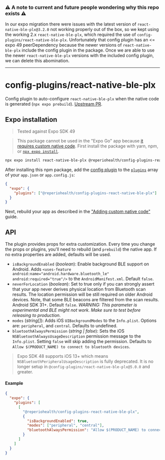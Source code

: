 ### ⚠️ A note to current and future people wondering why this repo exists ⚠️

In our expo migration there were issues with the latest version of `react-native-ble-plx@3.2.0` not working properly out of the box, so we kept using the working 2.x `react-native-ble-plx`, which required the use of `config-plugins/react-native-ble-plx`. Unfortunately that config plugin has an <= expo 49 peerDependency because the newer versions of `react-native-ble-plx` include the config plugin in the package. Once we are able to use the newer `react-native-ble-plx` versions with the included config plugin, we can delete this abomination.

----

# config-plugins/react-native-ble-plx

Config plugin to auto-configure `react-native-ble-plx` when the native code is generated (`npx expo prebuild`). [Upstream PR](https://github.com/Polidea/react-native-ble-plx/pull/842).

## Expo installation

> Tested against Expo SDK 49

> This package cannot be used in the "Expo Go" app because [it requires custom native code](https://docs.expo.io/workflow/customizing/).
> First install the package with yarn, npm, or [`npx expo install`](https://docs.expo.io/workflow/expo-cli/#expo-install).

```sh
npx expo install react-native-ble-plx @reperiohealth/config-plugins-react-native-ble-plx
```

After installing this npm package, add the [config plugin](https://docs.expo.io/guides/config-plugins/) to the [`plugins`](https://docs.expo.io/versions/latest/config/app/#plugins) array of your `app.json` or `app.config.js`:

```json
{
  "expo": {
    "plugins": ["@reperiohealth/config-plugins-react-native-ble-plx"]
  }
}
```

Next, rebuild your app as described in the ["Adding custom native code"](https://docs.expo.io/workflow/customizing/) guide.

## API

The plugin provides props for extra customization. Every time you change the props or plugins, you'll need to rebuild (and `prebuild`) the native app. If no extra properties are added, defaults will be used.

- `isBackgroundEnabled` (_boolean_): Enable background BLE support on Android. Adds `<uses-feature android:name="android.hardware.bluetooth_le" android:required="true"/>` to the `AndroidManifest.xml`. Default `false`.
- `neverForLocation` (_boolean_): Set to true only if you can strongly assert that your app never derives physical location from Bluetooth scan results. The location permission will be still required on older Android devices. Note, that some BLE beacons are filtered from the scan results. Android SDK 31+. Default `false`. _WARNING: This parameter is experimental and BLE might not work. Make sure to test before releasing to production._
- `modes` (_string[]_): Adds iOS `UIBackgroundModes` to the `Info.plist`. Options are: `peripheral`, and `central`. Defaults to undefined.
- `bluetoothAlwaysPermission` (_string | false_): Sets the iOS `NSBluetoothAlwaysUsageDescription` permission message to the `Info.plist`. Setting `false` will skip adding the permission. Defaults to `Allow $(PRODUCT_NAME) to connect to bluetooth devices`.

> Expo SDK 48 supports iOS 13+ which means `NSBluetoothPeripheralUsageDescription` is fully deprecated. It is no longer setup in `@config-plugins/react-native-ble-plx@5.0.0` and greater.

#### Example

```json
{
  "expo": {
    "plugins": [
      [
        "@reperiohealth/config-plugins-react-native-ble-plx",
        {
          "isBackgroundEnabled": true,
          "modes": ["peripheral", "central"],
          "bluetoothAlwaysPermission": "Allow $(PRODUCT_NAME) to connect to bluetooth devices"
        }
      ]
    ]
  }
}
```
